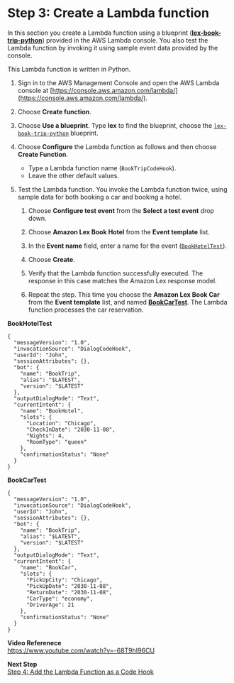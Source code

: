 # Step 3: Create a Lambda function

In this section you create a Lambda function using a blueprint ([**lex-book-trip-python**](../source/lex-book-trip-python.py)) provided in the AWS Lambda console. You also test the Lambda function by invoking it using sample event data provided by the console.

This Lambda function is written in Python.

1. Sign in to the AWS Management Console and open the AWS Lambda console at [https://console.aws.amazon.com/lambda/](https://console.aws.amazon.com/lambda/).

1. Choose **Create function**.

1. Choose **Use a blueprint**. Type **lex** to find the blueprint, choose the [`lex-book-trip-python`](../source/lex-book-trip-python.py) blueprint.

1. Choose **Configure** the Lambda function as follows and then choose **Create Function**.
   + Type a Lambda function name (`BookTripCodeHook`).
   + Leave the other default values.

1. Test the Lambda function. You invoke the Lambda function twice, using sample data for both booking a car and booking a hotel. 

   1. Choose **Configure test event** from the **Select a test event** drop down.

   1. Choose **Amazon Lex Book Hotel** from the **Event template** list.

   1. In the **Event name** field, enter a name for the event ([`BookHotelTest`](../source/lex-book-hotel-test.json)).

   1. Choose **Create**.

   1. Verify that the Lambda function successfully executed. The response in this case matches the Amazon Lex response model.

   1. Repeat the step. This time you choose the **Amazon Lex Book Car** from the **Event template** list, and named [**BookCarTest**](../source/lex-book-car-test.json). The Lambda function processes the car reservation.
   
     
**BookHotelTest**
   ```
   {
     "messageVersion": "1.0",
     "invocationSource": "DialogCodeHook",
     "userId": "John",
     "sessionAttributes": {},
     "bot": {
       "name": "BookTrip",
       "alias": "$LATEST",
       "version": "$LATEST"
     },
     "outputDialogMode": "Text",
     "currentIntent": {
       "name": "BookHotel",
       "slots": {
         "Location": "Chicago",
         "CheckInDate": "2030-11-08",
         "Nights": 4,
         "RoomType": "queen"
       },
       "confirmationStatus": "None"
     }
   }
   ```
     
 **BookCarTest**
   ```
   {
     "messageVersion": "1.0",
     "invocationSource": "DialogCodeHook",
     "userId": "John",
     "sessionAttributes": {},
     "bot": {
       "name": "BookTrip",
       "alias": "$LATEST",
       "version": "$LATEST"
     },
     "outputDialogMode": "Text",
     "currentIntent": {
       "name": "BookCar",
       "slots": {
         "PickUpCity": "Chicago",
         "PickUpDate": "2030-11-08",
         "ReturnDate": "2030-11-08",
         "CarType": "economy",
         "DriverAge": 21
       },
       "confirmationStatus": "None"
     }
   }
   ```

  
**Video Referenece**  
https://www.youtube.com/watch?v=-68T9hI96CU
  
**Next Step**  
[Step 4: Add the Lambda Function as a Code Hook](ex3-step4.md)
